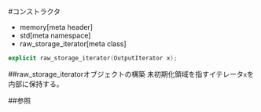 #コンストラクタ
* memory[meta header]
* std[meta namespace]
* raw_storage_iterator[meta class]

```cpp
explicit raw_storage_iterator(OutputIterator x);
```

##raw_storage_iteratorオブジェクトの構築
未初期化領域を指すイテレータ`x`を内部に保持する。


##参照


